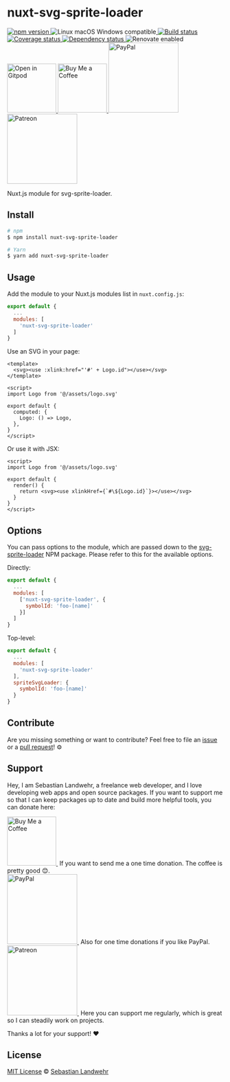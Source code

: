 <!-- TITLE/ -->
# nuxt-svg-sprite-loader
<!-- /TITLE -->

<!-- BADGES/ -->
<p>
    <a href="https://npmjs.org/package/nuxt-svg-sprite-loader">
      <img
        src="https://img.shields.io/npm/v/nuxt-svg-sprite-loader.svg"
        alt="npm version"
      >
    </a><img src="https://img.shields.io/badge/os-linux%20%7C%C2%A0macos%20%7C%C2%A0windows-blue" alt="Linux macOS Windows compatible"><a href="https://github.com/dword-design/nuxt-svg-sprite-loader/actions">
      <img
        src="https://github.com/dword-design/nuxt-svg-sprite-loader/workflows/build/badge.svg"
        alt="Build status"
      >
    </a><a href="https://codecov.io/gh/dword-design/nuxt-svg-sprite-loader">
      <img
        src="https://codecov.io/gh/dword-design/nuxt-svg-sprite-loader/branch/master/graph/badge.svg"
        alt="Coverage status"
      >
    </a><a href="https://david-dm.org/dword-design/nuxt-svg-sprite-loader">
      <img src="https://img.shields.io/david/dword-design/nuxt-svg-sprite-loader" alt="Dependency status">
    </a><img src="https://img.shields.io/badge/renovate-enabled-brightgreen" alt="Renovate enabled"><br/><a href="https://gitpod.io/#https://github.com/dword-design/nuxt-svg-sprite-loader">
      <img
        src="https://gitpod.io/button/open-in-gitpod.svg"
        alt="Open in Gitpod"
        width="114"
      >
    </a><a href="https://www.buymeacoffee.com/dword">
      <img
        src="https://www.buymeacoffee.com/assets/img/guidelines/download-assets-sm-2.svg"
        alt="Buy Me a Coffee"
        width="114"
      >
    </a><a href="https://paypal.me/SebastianLandwehr">
      <img
        src="https://sebastianlandwehr.com/images/paypal.svg"
        alt="PayPal"
        width="163"
      >
    </a><a href="https://www.patreon.com/dworddesign">
      <img
        src="https://sebastianlandwehr.com/images/patreon.svg"
        alt="Patreon"
        width="163"
      >
    </a>
</p>
<!-- /BADGES -->

<!-- DESCRIPTION/ -->
Nuxt.js module for svg-sprite-loader.
<!-- /DESCRIPTION -->

<!-- INSTALL/ -->
## Install

```bash
# npm
$ npm install nuxt-svg-sprite-loader

# Yarn
$ yarn add nuxt-svg-sprite-loader
```
<!-- /INSTALL -->

## Usage

Add the module to your Nuxt.js modules list in `nuxt.config.js`:
```js
export default {
  ...
  modules: [
    'nuxt-svg-sprite-loader'
  ]
}
```

Use an SVG in your page:
```vue
<template>
  <svg><use :xlink:href="'#' + Logo.id"></use></svg>
</template>

<script>
import Logo from '@/assets/logo.svg'

export default {
  computed: {
    Logo: () => Logo,
  },
}
</script>
```

Or use it with JSX:
```vue
<script>
import Logo from '@/assets/logo.svg'

export default {
  render() {
    return <svg><use xlinkHref={`#\${Logo.id}`}></use></svg>
  }
}
</script>
```

## Options

You can pass options to the module, which are passed down to the [svg-sprite-loader](https://www.npmjs.com/package/svg-sprite-loader) NPM package. Please refer to this for the available options.

Directly:
```js
export default {
  ...
  modules: [
    ['nuxt-svg-sprite-loader', {
      symbolId: 'foo-[name]'
    }]
  ]
}
```

Top-level:
```js
export default {
  ...
  modules: [
    'nuxt-svg-sprite-loader'
  ],
  spriteSvgLoader: {
    symbolId: 'foo-[name]'
  }
}
```

<!-- LICENSE/ -->
## Contribute

Are you missing something or want to contribute? Feel free to file an [issue](https://github.com/dword-design/nuxt-svg-sprite-loader/issues) or a [pull request](https://github.com/dword-design/nuxt-svg-sprite-loader/pulls)! ⚙️

## Support

Hey, I am Sebastian Landwehr, a freelance web developer, and I love developing web apps and open source packages. If you want to support me so that I can keep packages up to date and build more helpful tools, you can donate here:

<p>
  <a href="https://www.buymeacoffee.com/dword">
    <img
      src="https://www.buymeacoffee.com/assets/img/guidelines/download-assets-sm-2.svg"
      alt="Buy Me a Coffee"
      width="114"
    >
  </a>&nbsp;If you want to send me a one time donation. The coffee is pretty good 😊.<br/>
  <a href="https://paypal.me/SebastianLandwehr">
    <img
      src="https://sebastianlandwehr.com/images/paypal.svg"
      alt="PayPal"
      width="163"
    >
  </a>&nbsp;Also for one time donations if you like PayPal.<br/>
  <a href="https://www.patreon.com/dworddesign">
    <img
      src="https://sebastianlandwehr.com/images/patreon.svg"
      alt="Patreon"
      width="163"
    >
  </a>&nbsp;Here you can support me regularly, which is great so I can steadily work on projects.
</p>

Thanks a lot for your support! ❤️

## License

[MIT License](https://opensource.org/licenses/MIT) © [Sebastian Landwehr](https://sebastianlandwehr.com)
<!-- /LICENSE -->
